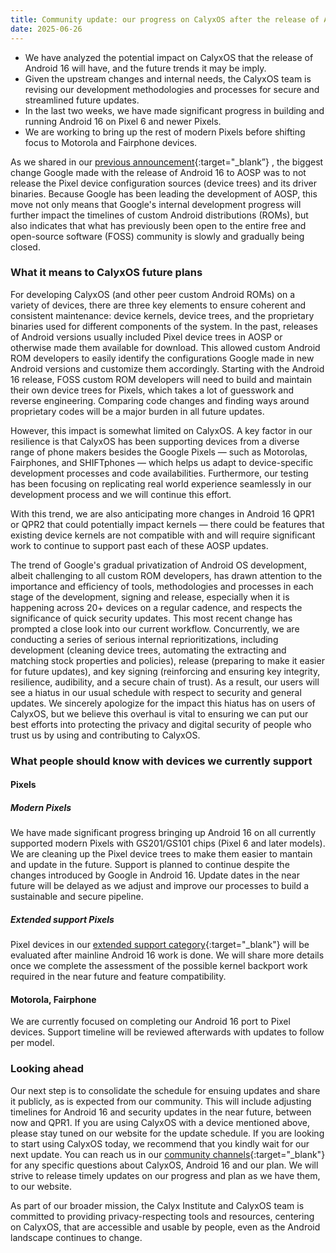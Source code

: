 ```yaml
---
title: Community update: our progress on CalyxOS after the release of Android 16
date: 2025-06-26
---
```


* We have analyzed the potential impact on CalyxOS that the release of Android 16 will have, and the future trends it may be imply. 
* Given the upstream changes and internal needs, the CalyxOS team is revising our development methodologies and processes for secure and streamlined future updates.
* In the last two weeks, we have made significant progress in building and running Android 16 on Pixel 6 and newer Pixels.
* We are working to bring up the rest of modern Pixels before shifting focus to Motorola and Fairphone devices. 

As we shared in our [previous announcement](https://calyxos.org/news/2025/06/11/android-16-plans/){:target="_blank”}
, the biggest change Google made with the release of Android 16 to AOSP was to not release the Pixel device configuration sources (device trees) and its driver binaries. Because Google has been leading the development of AOSP, this move not only means that Google's internal development progress will further impact the timelines of custom Android distributions (ROMs), but also indicates that what has previously been open to the entire free and open-source software (FOSS) community is slowly and gradually being closed.

### What it means to CalyxOS future plans

For developing CalyxOS (and other peer custom Android ROMs) on a variety of devices, there are three key elements to ensure coherent and consistent maintenance: device kernels, device trees, and the proprietary binaries used for different components of the system. In the past, releases of Android versions usually included Pixel device trees in AOSP or otherwise made them available for download. This allowed custom Android ROM developers to easily identify the configurations Google made in new Android versions and customize them accordingly. Starting with the Android 16 release, FOSS custom ROM developers will need to build and maintain their own device trees for Pixels, which takes a lot of guesswork and reverse engineering. Comparing code changes and finding ways around proprietary codes will be a major burden in all future updates.

However, this impact is somewhat limited on CalyxOS. A key factor in our resilience is that CalyxOS has been supporting devices from a diverse range of phone makers besides the Google Pixels — such as Motorolas, Fairphones, and SHIFTphones — which helps us adapt to device-specific development processes and code availabilities. Furthermore, our testing has been focusing on replicating real world experience seamlessly in our development process and we will continue this effort.

With this trend, we are also anticipating more changes in Android 16 QPR1 or QPR2 that could potentially impact kernels — there could be features that existing device kernels are not compatible with and will require significant work to continue to support past each of these AOSP updates.

The trend of Google's gradual privatization of Android OS development, albeit challenging to all custom ROM developers, has drawn attention to the importance and efficiency of tools, methodologies and processes in each stage of the development, signing and release, especially when it is happening across 20+ devices on a regular cadence, and respects the significance of quick security updates. This most recent change has prompted a close look into our current workflow. Concurrently, we are conducting a series of serious internal reprioritizations, including development (cleaning device trees, automating the extracting and matching stock properties and policies), release (preparing to make it easier for future updates), and key signing (reinforcing and ensuring key integrity, resilience, audibility, and a secure chain of trust). As a result, our users will see a hiatus in our usual schedule with respect to security and general updates. We sincerely apologize for the impact this hiatus has on users of CalyxOS, but we believe this overhaul is vital to ensuring we can put our best efforts into protecting the privacy and digital security of people who trust us by using and contributing to CalyxOS.

### What people should know with devices we currently support

#### Pixels

##### Modern Pixels
We have made significant progress bringing up Android 16 on all currently supported modern Pixels with GS201/GS101 chips (Pixel 6 and later models). We are cleaning up the Pixel device trees to make them easier to mantain and update in the future. Support is planned to continue despite the changes introduced by Google in Android 16. Update dates in the near future will be delayed as we adjust and improve our processes to build a sustainable and secure pipeline.

##### Extended support Pixels
Pixel devices in our [extended support category](https://calyxos.org/docs/guide/device-support/){:target="_blank"} will be evaluated after mainline Android 16 work is done. We will share more details once we complete the assessment of the possible kernel backport work required in the near future and feature compatibility.

#### Motorola, Fairphone
We are currently focused on completing our Android 16 port to Pixel devices. Support timeline will be reviewed afterwards with updates to follow per model.

### Looking ahead

Our next step is to consolidate the schedule for ensuing updates and share it publicly, as is expected from our community. This will include adjusting timelines for Android 16 and security updates in the near future, between now and QPR1. If you are using CalyxOS with a device mentioned above, please stay tuned on our website for the update schedule. If you are looking to start using CalyxOS today, we recommend that you kindly wait for our next update. You can reach us in our [community channels](https://calyxos.org/community/){:target="_blank"} for any specific questions about CalyxOS, Android 16 and our plan. We will strive to release timely updates on our progress and plan as we have them, to our website.

As part of our broader mission, the Calyx Institute and CalyxOS team is committed to providing privacy-respecting tools and resources, centering on CalyxOS, that are accessible and usable by people, even as the Android landscape continues to change.
